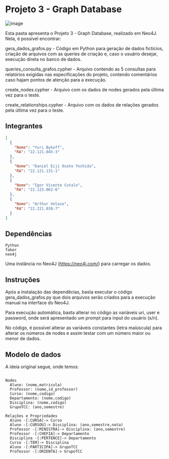 # Projeto 3 - Graph Database

![image](https://github.com/user-attachments/assets/38fce547-ba19-486d-9b45-e7f218884f29)


Esta pasta apresenta o Projeto 3 - Graph Database, realizado em Neo4J. Nela, é possível encontrar:

gera_dados_grafos.py - Código em Python para geração de dados fictícios, criação de arquivos com as queries de criação e, caso o usuário desejar, execução direta no banco de dados.

queries_consulta_grafos.cypher - Arquivo contendo as 5 consultas para relatórios exigidas nas especificações do projeto, contendo comentários caso hajam pontos de atenção para a execução.

create_nodes.cypher - Arquivo com os dados de nodes gerados pela última vez para o teste.

create_relationships.cypher - Arquivo com os dados de relações gerados pela última vez para o teste.

<h2>Integrantes</h2>

```json
[
  {
    "Nome": "Yuri Bykoff",
    "RA": "22.121.045-3"
  },
  {
    "Nome": "Daniel Eiji Osato Yoshida",
    "RA": "22.121.131-1"
  },
  {
    "Nome": "Igor Vicente Cutalo",
    "RA": "22.123.062-6"
  },
  {
    "Nome": "Arthur Veloso",
    "RA": "22.221.038-7"
  }
]
```

<h2>Dependências</h2>

```
Python
faker
neo4j
```
Uma instância no Neo4J (https://neo4j.com/) para carregar os dados.

<h2>Instruções</h2>

Após a instalação das dependêcias, basta executar o código gera_dados_grafos.py que dois arquivos serão criados para a execução manual na interface do Neo4J.

Para execução automática, basta alterar no código as variáveis uri, user e password, onde será apresentado um prompt para input do usuário (s/n).

No código, é possível alterar as variáveis constantes (letra maiúscula) para alterar os números de nodes e assim testar com um número maior ou menor de dados.

<h2>Modelo de dados</h2>

A ideia original segue, onde temos:

```

Nodes
  Aluno: (nome,matricula)
  Professor: (nome,id_professor)
  Curso: (nome,codigo)
  Departamento: (nome,codigo)
  Disciplina: (nome,codigo)
  GrupoTCC: (ano,semestre)

Relações e Propriedades
  Aluno -[:CURSA]-> Curso
  Aluno -[:CURSOU]-> Disciplina: (ano,semestre,nota) 
  Professor -[:MINISTRA]-> Disciplina: (ano,semestre)
  Professor -[:CHEFIA]-> Departamento 
  Disciplina -[:PERTENCE]-> Departamento
  Curso -[:TEM]-> Disciplina
  Aluno -[:PARTICIPA]-> GrupoTCC
  Professor -[:ORIENTA]-> GrupoTCC
```
